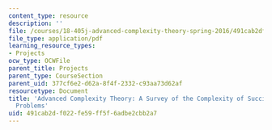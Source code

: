 ```yaml
---
content_type: resource
description: ''
file: /courses/18-405j-advanced-complexity-theory-spring-2016/491cab2df022fe59ff5f6adbe2cbb2a7_MIT18_405JS16_SuinctlyEcod.pdf
file_type: application/pdf
learning_resource_types:
- Projects
ocw_type: OCWFile
parent_title: Projects
parent_type: CourseSection
parent_uid: 377cf6e2-d62a-8f4f-2332-c93aa73d62af
resourcetype: Document
title: 'Advanced Complexity Theory: A Survey of the Complexity of Succinctly Encoded
  Problems'
uid: 491cab2d-f022-fe59-ff5f-6adbe2cbb2a7
---
```


